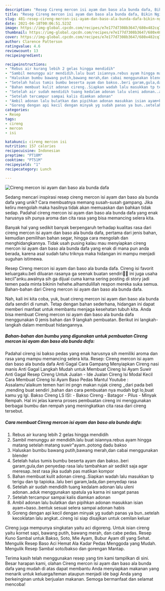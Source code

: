 ```yaml
---
description: "Resep Cireng mercon isi ayam dan baso ala bunda dafa, Bikin Ngiler"
title: "Resep Cireng mercon isi ayam dan baso ala bunda dafa, Bikin Ngiler"
slug: 481-resep-cireng-mercon-isi-ayam-dan-baso-ala-bunda-dafa-bikin-ngiler
date: 2021-04-18T00:06:51.523Z
image: https://img-global.cpcdn.com/recipes/e7e177d7308b3647/680x482cq70/cireng-mercon-isi-ayam-dan-baso-ala-bunda-dafa-foto-resep-utama.jpg
thumbnail: https://img-global.cpcdn.com/recipes/e7e177d7308b3647/680x482cq70/cireng-mercon-isi-ayam-dan-baso-ala-bunda-dafa-foto-resep-utama.jpg
cover: https://img-global.cpcdn.com/recipes/e7e177d7308b3647/680x482cq70/cireng-mercon-isi-ayam-dan-baso-ala-bunda-dafa-foto-resep-utama.jpg
author: Clarence Patterson
ratingvalue: 4.6
reviewcount: 13
recipeingredient:

recipeinstructions:
- "Rebus air kurang lebih 2 gelas hingga mendidih"
- "Sambil menunggu air mendidih.lalu buat isiannya.rebus ayam hingga matang setelah matang suwir&#34;ayam..potong dadu bakso"
- "Haluskan bumbu bawang putih,bawang merah,dan cabai menggunakan blender"
- "Setelah halus tumis bumbu beserta ayam dan bakso..beri garam,gula,dan penyedap rasa lalu tambahkan air sedikit saja agar meresap..test rasa jika sudah pas matikan kompor"
- "Bahan membuat kulit adonan cireng..Siapkan wadah lalu masukkan tp terigu dan tp tapioka..lalu beri garam,lada,dan penyedap rasa"
- "Setelah air sudah mendidih tuang kedalam adonan lalu uleni adonan..aduk menggunakan spatula ya karna ini sangat panas"
- "Setelah tercampur sampai kalis diamkan adonan"
- "Ambil adonan lalu bulatkan dan pipihkan adonan masukkan isian ayam+baso..bentuk sesuai selera sampai adonan habis"
- "Goreng dengan api kecil dengan minyak yg sudah panas ya bun..setelah kecoklatan lalu angkat..cireng isi siap disajikan untuk cemilan keluar"
categories:
- Resep
tags:
- cireng
- mercon
- isi

katakunci: cireng mercon isi 
nutrition: 157 calories
recipecuisine: Indonesian
preptime: "PT18M"
cooktime: "PT51M"
recipeyield: "1"
recipecategory: Lunch

---
```



![Cireng mercon isi ayam dan baso ala bunda dafa](https://img-global.cpcdn.com/recipes/e7e177d7308b3647/680x482cq70/cireng-mercon-isi-ayam-dan-baso-ala-bunda-dafa-foto-resep-utama.jpg)

Sedang mencari inspirasi resep cireng mercon isi ayam dan baso ala bunda dafa yang unik? Cara membuatnya memang susah-susah gampang. Jika keliru mengolah maka hasilnya tidak akan memuaskan dan bahkan tidak sedap. Padahal cireng mercon isi ayam dan baso ala bunda dafa yang enak harusnya sih punya aroma dan cita rasa yang bisa memancing selera kita.

Banyak hal yang sedikit banyak berpengaruh terhadap kualitas rasa dari cireng mercon isi ayam dan baso ala bunda dafa, pertama dari jenis bahan, kemudian pemilihan bahan segar, hingga cara mengolah dan menghidangkannya. Tidak usah pusing kalau mau menyiapkan cireng mercon isi ayam dan baso ala bunda dafa yang enak di mana pun anda berada, karena asal sudah tahu triknya maka hidangan ini mampu menjadi suguhan istimewa.

Resep Cireng mercon isi ayam dan baso ala bunda dafa. Cireng isi favorit keluargaku.beli diluaran rasanya ga seenak buatan sendiri🤣🤣 ini juga usaha kecil&#34;anku.awalnya sih ga dijual cuma karna sering posting di story jadi temen pada minta bikinin hehehe.alhamdulillah respon mereka suka semua. Bahan-bahan dari Cireng mercon isi ayam dan baso ala bunda dafa.


Nah, kali ini kita coba, yuk, buat cireng mercon isi ayam dan baso ala bunda dafa sendiri di rumah. Tetap dengan bahan sederhana, hidangan ini dapat memberi manfaat untuk membantu menjaga kesehatan tubuh kita. Anda bisa membuat Cireng mercon isi ayam dan baso ala bunda dafa menggunakan 0 jenis bahan dan 9 langkah pembuatan. Berikut ini langkah-langkah dalam membuat hidangannya.

<!--inarticleads1-->

##### Bahan-bahan dan bumbu yang digunakan untuk pembuatan Cireng mercon isi ayam dan baso ala bunda dafa:



Padahal cireng isi bakso pedas yang enak harusnya sih memiliki aroma dan rasa yang mampu memancing selera kita. Resep: Cireng mercon isi ayam dan baso ala bunda dafa Anti Gagal Cara Gampang Menyiapkan Cireng nasi manis Anti Gagal Langkah Mudah untuk Membuat Cireng Isi Ayam Suwir Anti Gagal Resep Cireng Untuk Jualan - Ide Jualan Cireng Isi Modal Kecil Cara Membuat Cireng Isi Ayam Baso Pedas Mantul Youtube : Assalamu&#39;alaikum temen hari ini pngn makan rujak cireng ,,dari pada beli ,mending buat sendiri ,bahan dan cara pembuatan nya mudah bgt lo,buat kamu yg lgi. Bakso Cireng LS ISI: - Bakso Cireng - Batagor - Pilus - Minyak Rempah. Hal ini jelas karena proses pembuatan cireng ini menggunakan berbagai bumbu dan rempah yang meningkatkan cita rasa dari cireng tersebut. 

<!--inarticleads2-->

##### Cara membuat Cireng mercon isi ayam dan baso ala bunda dafa:

1. Rebus air kurang lebih 2 gelas hingga mendidih
1. Sambil menunggu air mendidih.lalu buat isiannya.rebus ayam hingga matang setelah matang suwir&#34;ayam..potong dadu bakso
1. Haluskan bumbu bawang putih,bawang merah,dan cabai menggunakan blender
1. Setelah halus tumis bumbu beserta ayam dan bakso..beri garam,gula,dan penyedap rasa lalu tambahkan air sedikit saja agar meresap..test rasa jika sudah pas matikan kompor
1. Bahan membuat kulit adonan cireng..Siapkan wadah lalu masukkan tp terigu dan tp tapioka..lalu beri garam,lada,dan penyedap rasa
1. Setelah air sudah mendidih tuang kedalam adonan lalu uleni adonan..aduk menggunakan spatula ya karna ini sangat panas
1. Setelah tercampur sampai kalis diamkan adonan
1. Ambil adonan lalu bulatkan dan pipihkan adonan masukkan isian ayam+baso..bentuk sesuai selera sampai adonan habis
1. Goreng dengan api kecil dengan minyak yg sudah panas ya bun..setelah kecoklatan lalu angkat..cireng isi siap disajikan untuk cemilan keluar


Cireng juga mempunya singkatan yaitu aci digoreng. Untuk isian cireng yaitu kornet sapi, bawang putih, bawang merah, dan cabe pedas. Resep Kuno Sambal untuk Bakso, Soto, Mie Ayam, Bubur Ayam dll yang Sehat. Mengulik Resep Baso Aci Hemat Ala Kadar Pedas Menggoda yang Mudah. Mengulik Resep Sambal soto/bakso dan gorengan Mantap. 

Terima kasih telah menggunakan resep yang tim kami tampilkan di sini. Besar harapan kami, olahan Cireng mercon isi ayam dan baso ala bunda dafa yang mudah di atas dapat membantu Anda menyiapkan makanan yang menarik untuk keluarga/teman ataupun menjadi ide bagi Anda yang berkeinginan untuk berjualan makanan. Semoga bermanfaat dan selamat mencoba!
